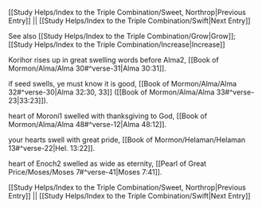 [[Study Helps/Index to the Triple Combination/Sweet, Northrop|Previous Entry]]  ||  [[Study Helps/Index to the Triple Combination/Swift|Next Entry]]

 See also [[Study Helps/Index to the Triple Combination/Grow|Grow]]; [[Study Helps/Index to the Triple Combination/Increase|Increase]]

 Korihor rises up in great swelling words before Alma2, [[Book of Mormon/Alma/Alma 30#^verse-31|Alma 30:31]].

 if seed swells, ye must know it is good, [[Book of Mormon/Alma/Alma 32#^verse-30|Alma 32:30, 33]] ([[Book of Mormon/Alma/Alma 33#^verse-23|33:23]]).

 heart of Moroni1 swelled with thanksgiving to God, [[Book of Mormon/Alma/Alma 48#^verse-12|Alma 48:12]].

 your hearts swell with great pride, [[Book of Mormon/Helaman/Helaman 13#^verse-22|Hel. 13:22]].

 heart of Enoch2 swelled as wide as eternity, [[Pearl of Great Price/Moses/Moses 7#^verse-41|Moses 7:41]].

[[Study Helps/Index to the Triple Combination/Sweet, Northrop|Previous Entry]]  ||  [[Study Helps/Index to the Triple Combination/Swift|Next Entry]]